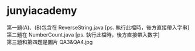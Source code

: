 # junyiacademy
第一題(A)、(B)包含在 ReverseString.java [ps. 執行此檔時，後方直接帶入字串] <br>
第二題在 NumberCount.java [ps. 執行此檔時，後方直接帶入數字] <br>
第三題和第四題是圖片 QA3&QA4.jpg
